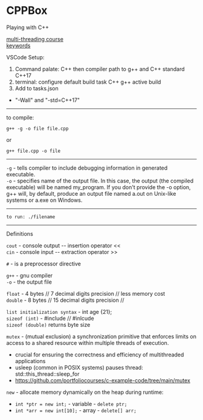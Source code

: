 # CPPBox

Playing with C++

[multi-threading course](https://github.com/JamesRaynard/Multithreading-Cpp-Course)   
[keywords](https://en.cppreference.com/w/cpp/keyword)   


VSCode Setup:
1. Command palate: C++ then compiler path to g++ and C++ standard C++17   
2. terminal: configure default build task C++ g++ active build   
3. Add to tasks.json
 - "-Wall" and "-std=C++17"   

----
  
to compile:

```
g++ -g -o file file.cpp
```

or

```
g++ file.cpp -o file
```

----

`-g` - tells compiler to include debugging information in generated executable.  
`-o` - specifies name of the output file. In this case, the output (the compiled executable) will be named my_program. If you don't provide the -o option, g++ will, by default, produce an output file named a.out on Unix-like systems or a.exe on Windows.

---

```
to run: ./filename
```

---

Definitions

`cout` - console output -- insertion operator <<   
`cin` - console input -- extraction operator >>   

`#` - is a preprocessor directive

`g++` - gnu compiler  
`-o` - the output file

`float` - 4 bytes // 7 decimal digits precision // less memory cost  
`double` - 8 bytes // 15 decimal digits precision //

`list initialization syntax` - int age {21};   
`sizeof (int)` - #include <climits>  // #inlcude <cfloat>   
`sizeof (double)` returns byte size   

`mutex` - (mutual exclusion) a synchronization primitive that enforces limits on access to a shared resource within multiple threads of execution.
 - crucial for ensuring the correctness and efficiency of multithreaded applications
 - usleep (common in POSIX systems) pauses thread: std::this_thread::sleep_for
 - https://github.com/portfoliocourses/c-example-code/tree/main/mutex   

`new` - allocate memory dynamically on the heap during runtime:

- `int *ptr = new int;` - variable - `delete ptr;`
- `int *arr = new int[10];` - array - `delete[] arr;`
